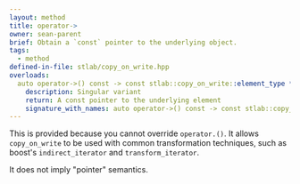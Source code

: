 ```yaml
---
layout: method
title: operator->
owner: sean-parent
brief: Obtain a `const` pointer to the underlying object.
tags:
  - method
defined-in-file: stlab/copy_on_write.hpp
overloads:
  auto operator->() const -> const stlab::copy_on_write::element_type *:
    description: Singular variant
    return: A const pointer to the underlying element
    signature_with_names: auto operator->() const -> const stlab::copy_on_write::element_type *
---
```


This is provided because you cannot override `operator.()`. It allows `copy_on_write` to be used with common transformation techniques, such as boost's `indirect_iterator` and `transform_iterator`.

It does not imply "pointer" semantics.
